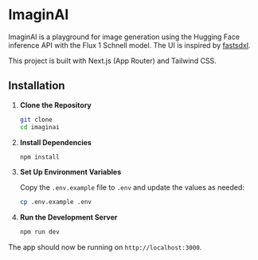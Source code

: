 # ImaginAI

ImaginAI is a playground for image generation using the Hugging Face inference API with the Flux 1 Schnell model. The UI is inspired by [fastsdxl](https://fastsdxl.ai/).

This project is built with Next.js (App Router) and Tailwind CSS.

## Installation

1. **Clone the Repository**

   ```bash
   git clone 
   cd imaginai
   ```

2. **Install Dependencies**

   ```bash
   npm install
   ```

3. **Set Up Environment Variables**

   Copy the `.env.example` file to `.env` and update the values as needed:

   ```bash
   cp .env.example .env
   ```

4. **Run the Development Server**

   ```bash
   npm run dev
   ```

The app should now be running on `http://localhost:3000`.
